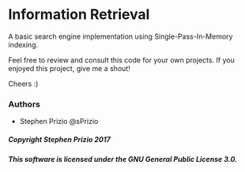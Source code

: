 # Information Retrieval
A basic search engine implementation using Single-Pass-In-Memory indexing.

Feel free to review and consult this code for your own projects. If you enjoyed this project, give me a shout!

Cheers :)

### Authors
* Stephen Prizio @sPrizio

##### Copyright Stephen Prizio 2017
##### This software is licensed under the GNU General Public License 3.0.